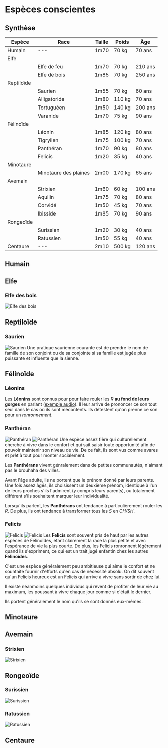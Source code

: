 # Espèces conscientes

## Synthèse

| Espèce        | Race | Taille| Poids | Âge |
| ---           | ---  | --- | --- | --- |
| Humain        |---|1m70| 70 kg |70 ans|
| Elfe          |||||
|               |Elfe de feu|1m70|70 kg|210 ans|
|               |Elfe de bois|1m85|70 kg|250 ans|
| Reptiloïde    |||||
|               |Saurien|1m55|70 kg|60 ans|
|               |Alligatoride|1m80|110 kg|70 ans|
|               |Tortuguéen|1m50|140 kg|200 ans|
|               |Varanide|1m70|75 kg|90 ans|
| Félinoïde     |||||
|               |Léonin|1m85|120 kg|80 ans|
|               |Tigrylien|1m75|100 kg|70 ans|
|               |Panthéran|1m70|90 kg|80 ans|
|               |Felicis|1m20|35 kg|40 ans|
| Minotaure     |||||
|               |Minotaure des plaines|2m00|170 kg|65 ans|
| Avemain       |||||
|               |Strixien|1m60|60 kg|100 ans|
|               |Aquilin|1m75|70 kg|80 ans|
|               |Corvidé|1m50|45 kg|70 ans|
|               |Ibisside|1m85|70 kg| 90 ans|
| Rongeoïde     |||||
|               |Surissien|1m20|30 kg|40 ans|
|               |Ratussien|1m50|55 kg|40 ans|
| Centaure      |---|2m10|500 kg|120 ans|

## Humain

## Elfe
### Elfe des bois
![Elfe des bois](../../_images/carpenter_elf.png)

## Reptiloïde
### Saurien
![Saurien](../../_images/mari_envoyée.png)
Une pratique saurienne courante est de prendre le nom de famille de son conjoint ou de sa conjointe si sa famille est jugée plus puissante et influente que la sienne.

## Félinoïde
### Léonins
Les **Léonins** sont connus pour pour faire rouler les *R* **au fond de leurs gorges** en parlant ([exemple audio](https://en.wikipedia.org/wiki/Voiced_uvular_trill)). Il leur arrive de prononcer ce son tout seul dans le cas où ils sont mécontents. Ils détestent qu'on prenne ce son pour un *ronronnement*.

### Panthéran
![Panthéran](../../_images/barman.png)
![Panthéran](../../_images/barman_enfant.png)
Une espèce assez fière qui culturellement cherche à vivre dans le confort et qui sait saisir toute opportunité afin de pouvoir maintenir son niveau de vie. De ce fait, ils sont vus comme avares et prêt à tout pour monter socialement. 

Les **Panthérans** vivent génralement dans de petites communautés, n'aimant pas le brouhaha des villes. 

Avant l'âge adulte, ils ne portent que le prénom donné par leurs parents. Une fois assez âgés, ils choisissent un deuxième prénom, identique à l'un de leurs proches s'ils l'admirent (y compris leurs parents), ou totalement différent s'ils souhaitent marquer leur individualité. 

Lorsqu'ils parlent, les **Panthérans** ont tendance à particulièrement rouler les *R*. De plus, ils ont tendance à transformer tous les *S* en *CH/SH*.

### Felicis
![Felicis](../../_images/felicis_21.png)
![Felicis](../../_images/felicis.png)
Les **Felicis** sont souvent pris de haut par les autres espèces de Félinoïdes, étant clairement la race la plus petite et avec l'espérance de vie la plus courte. De plus, les Felicis ronronnent légèrement quand ils s'expriment, ce qui est un trait jugé enfantin chez les autres **Félinoïdes**.

C'est une espèce généralement peu ambitieuse qui aime le confort et ne souhtaite fournir d'efforts qu'en cas de nécessité absolu. On dit souvent qu'un Felicis heureux est un Felicis qui arrive à vivre sans sortir de chez lui.

Il existe néanmoins quelques individus qui rêvent de profiter de leur vie au maximum, les poussant à vivre chaque jour comme si c'était le dernier.

Ils portent généralement le nom qu'ils se sont donnés eux-mêmes.

## Minotaure

## Avemain 
### Strixien 
![Strixien](../../_images/strixien_clerc.png)

## Rongeoïde
### Surissien
![Surissien](../../_images/surissien.png)

### Ratussien
![Ratussien](../../_images/bandit%20ratussien.png)

## Centaure